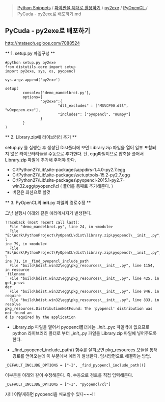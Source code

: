 > [Python Snippets](../../../README.md) / [파이썬을 제대로 활용하기](../../README.md) / [py2exe](../README.md) / [PyOpenCL ](README.md) /  PyCuda - py2exe로 배포하기.md
##  PyCuda - py2exe로 배포하기
http://mataeoh.egloos.com/7088524

** 1. setup.py 파일구성 **

```
#python setup.py py2exe
from distutils.core import setup
import py2exe, sys, os, pyopencl

sys.argv.append('py2exe')

setup(
        console=['demo_mandelbrot.py'],
        options={
                "py2exe":{
                        "dll_excludes" : ["MSVCP90.dll", "w9xpopen.exe"],
                        "includes": ["pyopencl", "numpy"]
                }
        }
)
```

** 2. Library.zip에 라이브러리 추가 **

setup.py 를 실행한 후 생성된 Dist폴더에 보면 Library.zip 파일을 열어 일부 포함되지 않은 라이브러리들을 수동으로 추가한다. 단, egg파일이므로 압축을 풀어서 Library.zip 파일에 추가해 주어야 한다.

  * C:\Python27\Lib\site-packages\appdirs-1.4.0-py2.7.egg  
  * C:\Python27\Lib\site-packages\setuptools-15.2-py2.7.egg  
  * C:\Python27\Lib\site-packages\pyopencl-2015.1-py2.7-win32.egg\pyopencl\cl ( 폴더를 통째로 추가해준다. )  
  * 버전은 최신으로 할것



** 3. PyOpenCL의 __init__.py 파일의 경로수정 **

그냥 실행시 아래와 같은 에러메시지가 발생한다. 

```
Traceback (most recent call last):
  File "demo_mandelbrot.py", line 24, in <module>
  File "E:\Work\PythonProject\PyOpenCL\dist\library.zip\pyopencl\__init__.py", l
ine 79, in <module>
  File "E:\Work\PythonProject\PyOpenCL\dist\library.zip\pyopencl\__init__.py", l
ine 71, in _find_pyopencl_include_path
  File "build\bdist.win32\egg\pkg_resources\__init__.py", line 1154, in resource
_filename
  File "build\bdist.win32\egg\pkg_resources\__init__.py", line 425, in get_provi
der
  File "build\bdist.win32\egg\pkg_resources\__init__.py", line 946, in require
  File "build\bdist.win32\egg\pkg_resources\__init__.py", line 833, in resolve
pkg_resources.DistributionNotFound: The 'pyopencl' distribution was not found an
d is required by the application
```

* Library.zip 파일을 열어서 pyopencl폴더에는 \__init\__.pyc 파일밖에 없으므로 python 라이브러리 폴더로 부터 \__init\__.py 파일을 Library.zip 파일에 넣어주도록 한다.

* \_find_pyopencl_include_path() 함수를 살펴보면 pkg_resources 모듈을 통해 경로를 얻어오는데 이 부분에서 에러가 발생한다. 임시방편으로 해결하는 방법.
```
_DEFAULT_INCLUDE_OPTIONS = ["-I", _find_pyopencl_include_path()]
```
이부분을 아래와 같이 수정해준다. 즉, 수동으로 경로를 직접 입력해준다.
```
_DEFAULT_INCLUDE_OPTIONS = ["-I", "pyopencl/cl"]
```

자!!! 이렇게하면 pyopencl을 배포할수 있다~~~!!